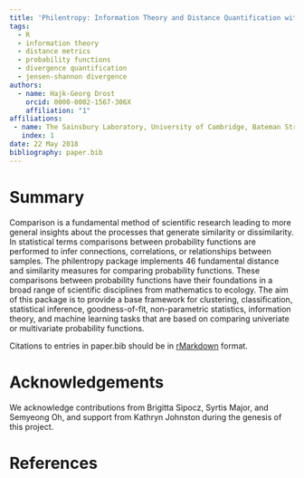```yaml
---
title: 'Philentropy: Information Theory and Distance Quantification with R'
tags:
  - R
  - information theory
  - distance metrics
  - probability functions
  - divergence quantification
  - jensen-shannon divergence
authors:
  - name: Hajk-Georg Drost
    orcid: 0000-0002-1567-306X
    affiliation: "1"
affiliations:
 - name: The Sainsbury Laboratory, University of Cambridge, Bateman Street, Cambridge CB2 1LR, UK
   index: 1
date: 22 May 2018
bibliography: paper.bib
---
```


# Summary

Comparison is a fundamental method of scientific research leading to more general insights about the processes that generate similarity or dissimilarity. In statistical terms comparisons between probability functions are performed to infer connections, correlations, or relationships between samples. The philentropy package implements 46 fundamental distance and similarity measures for comparing probability functions. These comparisons between probability functions have their foundations in a broad range of scientific disciplines from mathematics to ecology. The aim of this package is to provide a base framework for clustering, classification, statistical inference, goodness-of-fit, non-parametric statistics, information theory, and machine learning tasks that are based on comparing univeriate or multivariate probability functions.



Citations to entries in paper.bib should be in
[rMarkdown](http://rmarkdown.rstudio.com/authoring_bibliographies_and_citations.html)
format.


# Acknowledgements

We acknowledge contributions from Brigitta Sipocz, Syrtis Major, and Semyeong
Oh, and support from Kathryn Johnston during the genesis of this project.

# References
